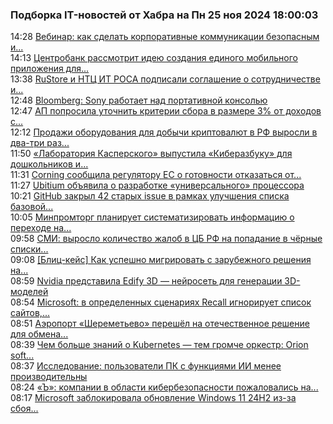 <h3>Подборка IT-новостей от Хабра на Пн 25 ноя 2024 18:00:03</h3>
<div class="rss">
  <span class="smaller gray hspace">14:28</span>
  <a class="nodecor" href="https://habr.com/ru/companies/rshb/news/861222/?utm_source=habrahabr&utm_medium=rss&utm_campaign=861222">Вебинар: как сделать корпоративные коммуникации безопасным и...</a>
</div>
<div class="rss">
  <span class="smaller gray hspace">14:13</span>
  <a class="nodecor" href="https://habr.com/ru/news/861214/?utm_source=habrahabr&utm_medium=rss&utm_campaign=861214">Центробанк рассмотрит идею создания единого мобильного приложения для...</a>
</div>
<div class="rss">
  <span class="smaller gray hspace">13:38</span>
  <a class="nodecor" href="https://habr.com/ru/news/861196/?utm_source=habrahabr&utm_medium=rss&utm_campaign=861196">RuStore и НТЦ ИТ РОСА подписали соглашение о сотрудничестве и...</a>
</div>
<div class="rss">
  <span class="smaller gray hspace">12:48</span>
  <a class="nodecor" href="https://habr.com/ru/news/861178/?utm_source=habrahabr&utm_medium=rss&utm_campaign=861178">Bloomberg: Sony работает над портативной консолью</a>
</div>
<div class="rss">
  <span class="smaller gray hspace">12:47</span>
  <a class="nodecor" href="https://habr.com/ru/news/861176/?utm_source=habrahabr&utm_medium=rss&utm_campaign=861176">АП попросила уточнить критерии сбора в размере 3% от доходов с...</a>
</div>
<div class="rss">
  <span class="smaller gray hspace">12:12</span>
  <a class="nodecor" href="https://habr.com/ru/news/861160/?utm_source=habrahabr&utm_medium=rss&utm_campaign=861160">Продажи оборудования для добычи криптовалют в РФ выросли в два-три раз...</a>
</div>
<div class="rss">
  <span class="smaller gray hspace">11:50</span>
  <a class="nodecor" href="https://habr.com/ru/news/861150/?utm_source=habrahabr&utm_medium=rss&utm_campaign=861150">«Лаборатория Касперского» выпустила «Киберазбуку» для дошкольников и...</a>
</div>
<div class="rss">
  <span class="smaller gray hspace">11:31</span>
  <a class="nodecor" href="https://habr.com/ru/news/861148/?utm_source=habrahabr&utm_medium=rss&utm_campaign=861148">Corning сообщила регулятору ЕС о готовности отказаться от...</a>
</div>
<div class="rss">
  <span class="smaller gray hspace">11:27</span>
  <a class="nodecor" href="https://habr.com/ru/news/861146/?utm_source=habrahabr&utm_medium=rss&utm_campaign=861146">Ubitium объявила о разработке «универсального» процессора</a>
</div>
<div class="rss">
  <span class="smaller gray hspace">10:21</span>
  <a class="nodecor" href="https://habr.com/ru/news/861100/?utm_source=habrahabr&utm_medium=rss&utm_campaign=861100">GitHub закрыл 42 старых issue в рамках улучшения списка базовой...</a>
</div>
<div class="rss">
  <span class="smaller gray hspace">10:05</span>
  <a class="nodecor" href="https://habr.com/ru/news/861118/?utm_source=habrahabr&utm_medium=rss&utm_campaign=861118">Минпромторг планирует систематизировать информацию о переходе на...</a>
</div>
<div class="rss">
  <span class="smaller gray hspace">09:58</span>
  <a class="nodecor" href="https://habr.com/ru/news/861116/?utm_source=habrahabr&utm_medium=rss&utm_campaign=861116">СМИ: выросло количество жалоб в ЦБ РФ на попадание в чёрные списки...</a>
</div>
<div class="rss">
  <span class="smaller gray hspace">09:08</span>
  <a class="nodecor" href="https://habr.com/ru/companies/ispsystem/news/861090/?utm_source=habrahabr&utm_medium=rss&utm_campaign=861090">[Блиц-кейс] Как успешно мигрировать с зарубежного решения на...</a>
</div>
<div class="rss">
  <span class="smaller gray hspace">08:59</span>
  <a class="nodecor" href="https://habr.com/ru/news/861082/?utm_source=habrahabr&utm_medium=rss&utm_campaign=861082">Nvidia представила Edify 3D — нейросеть для генерации 3D-моделей</a>
</div>
<div class="rss">
  <span class="smaller gray hspace">08:54</span>
  <a class="nodecor" href="https://habr.com/ru/news/861080/?utm_source=habrahabr&utm_medium=rss&utm_campaign=861080">Microsoft: в определенных сценариях Recall игнорирует список сайтов,...</a>
</div>
<div class="rss">
  <span class="smaller gray hspace">08:51</span>
  <a class="nodecor" href="https://habr.com/ru/news/861076/?utm_source=habrahabr&utm_medium=rss&utm_campaign=861076">Аэропорт «Шереметьево» перешёл на отечественное решение для обмена...</a>
</div>
<div class="rss">
  <span class="smaller gray hspace">08:39</span>
  <a class="nodecor" href="https://habr.com/ru/companies/orion_soft/news/861068/?utm_source=habrahabr&utm_medium=rss&utm_campaign=861068">Чем больше знаний о Kubernetes — тем громче оркестр: Orion soft...</a>
</div>
<div class="rss">
  <span class="smaller gray hspace">08:37</span>
  <a class="nodecor" href="https://habr.com/ru/news/861058/?utm_source=habrahabr&utm_medium=rss&utm_campaign=861058">Исследование: пользователи ПК с функциями ИИ менее производительны</a>
</div>
<div class="rss">
  <span class="smaller gray hspace">08:24</span>
  <a class="nodecor" href="https://habr.com/ru/news/861056/?utm_source=habrahabr&utm_medium=rss&utm_campaign=861056">«Ъ»: компании в области кибербезопасности пожаловались на...</a>
</div>
<div class="rss">
  <span class="smaller gray hspace">08:17</span>
  <a class="nodecor" href="https://habr.com/ru/news/861042/?utm_source=habrahabr&utm_medium=rss&utm_campaign=861042">Microsoft заблокировала обновление Windows 11 24H2 из-за сбоя...</a>
</div>